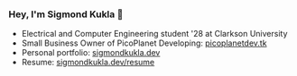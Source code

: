 ### Hey, I'm Sigmond Kukla 👋

- Electrical and Computer Engineering student '28 at Clarkson University
- Small Business Owner of PicoPlanet Developing: [picoplanetdev.tk](https://picoplanetdev.tk)
- Personal portfolio: [sigmondkukla.dev](https://sigmondkukla.dev)
- Resume: [sigmondkukla.dev/resume](https://sigmondkukla.dev/resume.html)
